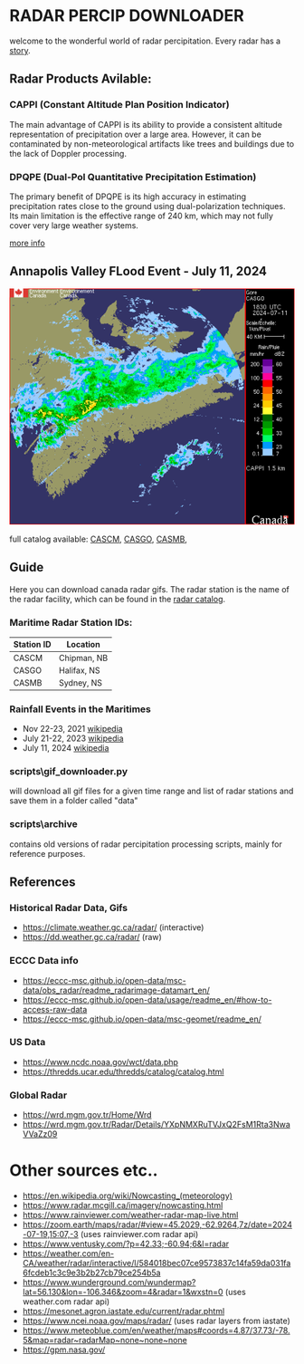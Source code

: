 # RADAR PERCIP DOWNLOADER

welcome to the wonderful world of radar percipitation. Every radar has a [story](https://www.canada.ca/en/environment-climate-change/services/weather-general-tools-resources/radar-overview/radar-story.html).

## Radar Products Avilable:

### CAPPI (Constant Altitude Plan Position Indicator)  
The main advantage of CAPPI is its ability to provide a consistent altitude representation of precipitation over a large area. However, it can be contaminated by non-meteorological artifacts like trees and buildings due to the lack of Doppler processing.

### DPQPE (Dual-Pol Quantitative Precipitation Estimation) 
The primary benefit of DPQPE is its high accuracy in estimating precipitation rates close to the ground using dual-polarization techniques. Its main limitation is the effective range of 240 km, which may not fully cover very large weather systems.

[more info](https://www.canada.ca/en/environment-climate-change/services/weather-general-tools-resources/radar-overview/about.html)

## Annapolis Valley FLood Event - July 11, 2024
![image](/data/radar/CAPPI/GIF/CASGO/202407111830_CASGO_CAPPI_1.5_RAIN.gif)

full catalog available: [CASCM](/data/radar/CAPPI/GIF/CASCM), [CASGO](/data/radar/CAPPI/GIF/CASGO), [CASMB](/data/radar/CAPPI/GIF/CASMB), 

## Guide

Here you can download canada radar gifs. The radar station is the name of the radar facility, which can be found in the [radar catalog](https://climate.weather.gc.ca/radar/index_e.html).

### Maritime Radar Station IDs:

|Station ID | Location|
|-|-|
|CASCM | Chipman, NB|
|CASGO | Halifax, NS|
|CASMB | Sydney, NS|

### Rainfall Events in the Maritimes 

- Nov 22-23, 2021 [wikipedia](https://en.wikipedia.org/wiki/November_2021_Atlantic_Canada_floods)
- July 21-22, 2023 [wikipedia](https://en.wikipedia.org/wiki/2023_Nova_Scotia_floods#cite_note-1)
- July 11, 2024  [wikipedia](https://en.wikipedia.org/wiki/Hurricane_Beryl)

### scripts\gif_downloader.py
will download all gif files for a given time range and list of radar stations and save them in a folder called "data"

### scripts\archive
contains old versions of radar percipitation processing scripts, mainly for reference purposes.

## References

### Historical Radar Data, Gifs
- https://climate.weather.gc.ca/radar/ (interactive)
- https://dd.weather.gc.ca/radar/ (raw)

### ECCC Data info
- https://eccc-msc.github.io/open-data/msc-data/obs_radar/readme_radarimage-datamart_en/
- https://eccc-msc.github.io/open-data/usage/readme_en/#how-to-access-raw-data
- https://eccc-msc.github.io/open-data/msc-geomet/readme_en/

### US Data
- https://www.ncdc.noaa.gov/wct/data.php
- https://thredds.ucar.edu/thredds/catalog/catalog.html

### Global Radar
- https://wrd.mgm.gov.tr/Home/Wrd
- https://wrd.mgm.gov.tr/Radar/Details/YXpNMXRuTVJxQ2FsM1Rta3NwaVVaZz09

# Other sources etc..
- https://en.wikipedia.org/wiki/Nowcasting_(meteorology)
 - https://www.radar.mcgill.ca/imagery/nowcasting.html
- https://www.rainviewer.com/weather-radar-map-live.html
 - https://zoom.earth/maps/radar/#view=45.2029,-62.9264,7z/date=2024-07-19,15:07,-3 (uses rainviewer.com radar api)
 - https://www.ventusky.com/?p=42.33;-60.94;6&l=radar
 - https://weather.com/en-CA/weather/radar/interactive/l/584018bec07ce9573837c14fa59da031fa6fcdeb1c3c9e3b2b27cb79ce254b5a
 - https://www.wunderground.com/wundermap?lat=56.130&lon=-106.346&zoom=4&radar=1&wxstn=0 (uses weather.com radar api)
 - https://mesonet.agron.iastate.edu/current/radar.phtml
 - https://www.ncei.noaa.gov/maps/radar/ (uses radar layers from iastate)
 - https://www.meteoblue.com/en/weather/maps#coords=4.87/37.73/-78.5&map=radar~radarMap~none~none~none
 - https://gpm.nasa.gov/



